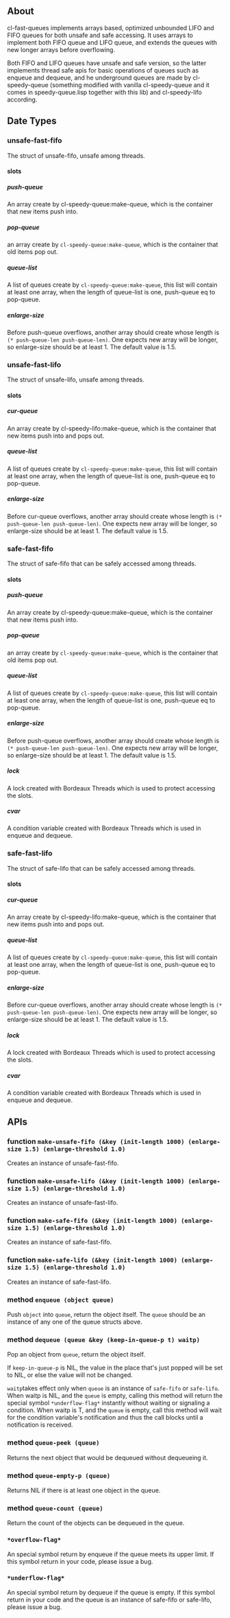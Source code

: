 ## About

cl-fast-queues implements arrays based, optimized unbounded LIFO and FIFO queues for both unsafe and safe accessing. It uses arrays to implement both FIFO queue and LIFO queue, and extends the queues with new longer arrays before overflowing.

Both FIFO and LIFO queues have unsafe and safe version, so the latter implements thread safe apis for basic operations of queues such as enqueue and dequeue, and he underground queues are made by cl-speedy-queue (something modified with vanilla cl-speedy-queue and it comes in speedy-queue.lisp together with this lib) and cl-speedy-lifo according.

## Date Types

### unsafe-fast-fifo

The struct of unsafe-fifo, unsafe among threads.

#### slots

##### push-queue
An array create by cl-speedy-queue:make-queue, which is the container that new items push into.

##### pop-queue
an array create by `cl-speedy-queue:make-queue`, which is the container that old items pop out.

##### queue-list
A list of queues create by `cl-speedy-queue:make-queue`, this list will contain at least one array, when the length of queue-list is one, push-queue eq to pop-queue.

##### enlarge-size
Before  push-queue overflows, another array should create whose length is `(* push-queue-len push-queue-len)`.
One expects new array will be longer, so enlarge-size should be at least 1.
The default value is 1.5.

### unsafe-fast-lifo

The struct of unsafe-lifo, unsafe among threads.

#### slots
##### cur-queue
An array create by cl-speedy-lifo:make-queue, which is the container that new items push into and pops out.

##### queue-list
A list of queues create by `cl-speedy-queue:make-queue`, this list will contain at least one array, when the length of queue-list is one, push-queue eq to pop-queue.

##### enlarge-size
Before  cur-queue overflows, another array should create whose length is `(* push-queue-len push-queue-len)`.
One expects new array will be longer, so enlarge-size should be at least 1.
The default value is 1.5.

### safe-fast-fifo

The struct of safe-fifo  that can be safely accessed among threads.

#### slots

##### push-queue
An array create by cl-speedy-queue:make-queue, which is the container that new items push into.

##### pop-queue
an array create by `cl-speedy-queue:make-queue`, which is the container that old items pop out.

##### queue-list
A list of queues create by `cl-speedy-queue:make-queue`, this list will contain at least one array, when the length of queue-list is one, push-queue eq to pop-queue.

##### enlarge-size
Before  push-queue overflows, another array should create whose length is `(* push-queue-len push-queue-len)`.
One expects new array will be longer, so enlarge-size should be at least 1.
The default value is 1.5.

##### lock
A lock created with Bordeaux Threads which is used to protect accessing the slots.

##### cvar
A condition variable created with Bordeaux Threads which is used in enqueue and dequeue.

### safe-fast-lifo

The struct of safe-lifo that can be safely accessed among threads.

#### slots
##### cur-queue
An array create by cl-speedy-lifo:make-queue, which is the container that new items push into and pops out.

##### queue-list
A list of queues create by `cl-speedy-queue:make-queue`, this list will contain at least one array, when the length of queue-list is one, push-queue eq to pop-queue.

##### enlarge-size
Before  cur-queue overflows, another array should create whose length is `(* push-queue-len push-queue-len)`.
One expects new array will be longer, so enlarge-size should be at least 1.
The default value is 1.5.

##### lock
A lock created with Bordeaux Threads which is used to protect accessing the slots.

##### cvar
A condition variable created with Bordeaux Threads which is used in enqueue and dequeue.


## APIs
### function `make-unsafe-fifo (&key (init-length 1000) (enlarge-size 1.5) (enlarge-threshold 1.0)`
Creates an instance of unsafe-fast-fifo.

### function `make-unsafe-lifo (&key (init-length 1000) (enlarge-size 1.5) (enlarge-threshold 1.0)`
Creates an instance of unsafe-fast-lifo.

### function `make-safe-fifo (&key (init-length 1000) (enlarge-size 1.5) (enlarge-threshold 1.0)`
Creates an instance of safe-fast-fifo.

### function `make-safe-lifo (&key (init-length 1000) (enlarge-size 1.5) (enlarge-threshold 1.0)`
Creates an instance of safe-fast-lifo.

### method `enqueue (object queue)`
Push `object` into `queue`, return the object itself.
The `queue` should be an instance of any one of the queue structs above.

### method `dequeue (queue &key (keep-in-queue-p t) waitp)`
Pop an object from `queue`, return the object itself.

If `keep-in-queue-p` is NIL, the value in the place that's just popped will be set to NIL, or else the value will not be changed.

`waitp`takes effect only when `queue` is an instance of `safe-fifo` or `safe-lifo`.
When waitp is NIL, and the `queue` is empty, calling this method will return the special symbol `*underflow-flag*` instantly without waiting or signaling a condition.
When waitp is T, and the `queue` is empty, call this method will wait for the condition variable's notification and thus the call blocks until a notification is received.

### method `queue-peek (queue)`
Returns the next object that would be dequeued without dequeueing it.

### method `queue-empty-p (queue)`
Returns NIL if there is at least one object in the queue.

### method `queue-count (queue)`
Return the count of the objects can be dequeued in the queue.

### `*overflow-flag*`
An special symbol return by enqueue if the queue meets its upper limit.
If this symbol return in your code, please issue a bug.

### `*underflow-flag*`
An special symbol return by dequeue if the queue is empty.
If this symbol return in your code and the queue is an instance of safe-fifo or safe-lifo, please issue a bug.
